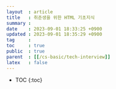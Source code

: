 ```yaml
---
layout  : article
title   : 취준생을 위한 HTML 기초지식 
summary : 
date    : 2023-09-01 18:33:25 +0900
updated : 2023-09-01 18:35:29 +0900
tag     : 
toc     : true
public  : true
parent  : [[/cs-basic/tech-interview]]
latex   : false
---
```

* TOC
{:toc}
